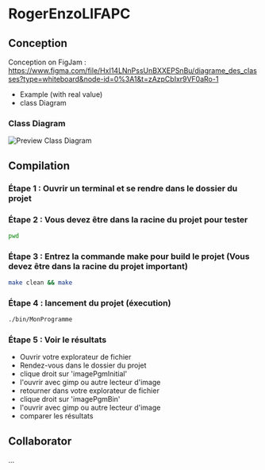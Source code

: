 # RogerEnzoLIFAPC

## Conception

Conception on FigJam :
<https://www.figma.com/file/HxI14LNnPssUnBXXEPSnBu/diagrame_des_classes?type=whiteboard&node-id=0%3A1&t=zAzpCbIxr9VF0aRo-1>

- Example (with real value)
- class Diagram
  
### Class Diagram

![Preview Class Diagram](https://i.imgur.com/DnvmfwL.png)

## Compilation
 ### Étape 1 : Ouvrir un terminal et se rendre dans le dossier du projet

 ### Étape 2 : Vous devez être dans la racine du projet pour tester
 ```bash
pwd
```
### Étape 3 : Entrez la commande make pour build le projet (Vous devez être dans la racine du projet important)
```bash
make clean && make
```
### Étape 4 : lancement du projet (éxecution)
```bash
./bin/MonProgramme
```
### Étape 5 : Voir le résultats 
- Ouvrir votre explorateur de fichier
- Rendez-vous dans le dossier du projet
- clique droit sur 'imagePgmInitial'
- l'ouvrir avec gimp ou autre lecteur d'image
- retourner dans votre explorateur de fichier
- clique droit sur 'imagePgmBin'
- l'ouvrir avec gimp ou autre lecteur d'image
- comparer les résultats

## Collaborator

...
